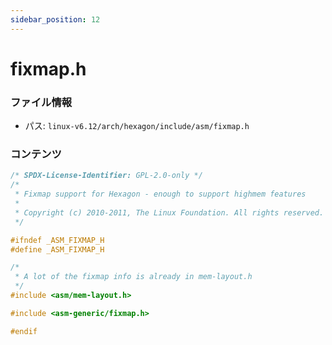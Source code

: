 ```yaml
---
sidebar_position: 12
---
```

# fixmap.h

### ファイル情報

- パス: `linux-v6.12/arch/hexagon/include/asm/fixmap.h`

### コンテンツ

```h
/* SPDX-License-Identifier: GPL-2.0-only */
/*
 * Fixmap support for Hexagon - enough to support highmem features
 *
 * Copyright (c) 2010-2011, The Linux Foundation. All rights reserved.
 */

#ifndef _ASM_FIXMAP_H
#define _ASM_FIXMAP_H

/*
 * A lot of the fixmap info is already in mem-layout.h
 */
#include <asm/mem-layout.h>

#include <asm-generic/fixmap.h>

#endif

```
